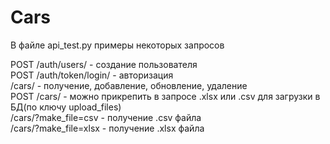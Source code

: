 # Cars
В файле api_test.py примеры некоторых запросов  

POST /auth/users/ - создание пользователя  
POST /auth/token/login/ - авторизация  
/cars/ - получение, добавление, обновление, удаление   
POST /cars/ - можно прикрепить в запросе .xlsx или .csv для загрузки в БД(по ключу upload_files)  
/cars/?make_file=csv - получение .csv файла  
/cars/?make_file=xlsx - получение .xlsx файла  
